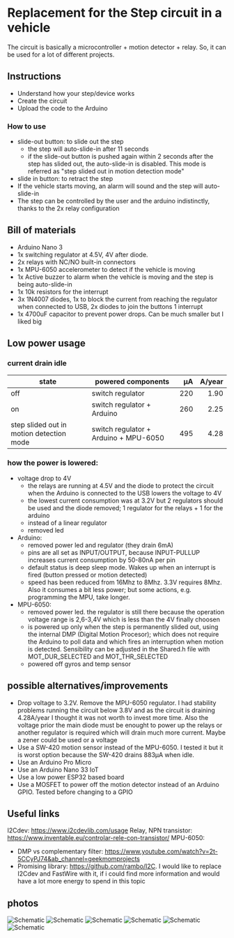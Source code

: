 # Replacement for the Step circuit in a vehicle

The circuit is basically a microcontroller + motion detector + relay. So, it can be used for a lot of different projects.

## Instructions
- Understand how your step/device works
- Create the circuit
- Upload the code to the Arduino

### How to use
- slide-out button: to slide out the step
  - the step will auto-slide-in after 11 seconds
  - if the slide-out button is pushed again within 2 seconds after the step has slided out, the auto-slide-in is disabled. This mode is referred as "step slided out in motion detection mode"
- slide in button: to retract the step
- If the vehicle starts moving, an alarm will sound and the step will auto-slide-in
- The step can be controlled by the user and the arduino indistinctly, thanks to the 2x relay configuration

## Bill of materials
- Arduino Nano 3
- 1x switching regulator at 4.5V, 4V after diode.
- 2x relays with NC/NO built-in connectors
- 1x MPU-6050 accelerometer to detect if the vehicle is moving
- 1x Active buzzer to alarm when the vehicle is moving and the step is being auto-slide-in
- 1x 10k resistors for the interrupt
- 3x 1N4007 diodes, 1x to block the current from reaching the regulator when connected to USB, 2x diodes to join the buttons 1 interrupt
- 1x 4700uF capacitor to prevent power drops. Can be much smaller but I liked big

## Low power usage

### current drain idle
| state                                    | powered components                    |   µA | A/year |
| ---------------------------------------- | ------------------------------------- | ---: | -----: |
| off                                      | switch regulator                      |  220 |   1.90 |
| on                                       | switch regulator + Arduino            |  260 |   2.25 |
| step slided out in motion detection mode | switch regulator + Arduino + MPU-6050 |  495 |   4.28 |

### how the power is lowered:

- voltage drop to 4V
  - the relays are running at 4.5V and the diode to protect the circuit when the Arduino is connected to the USB lowers the voltage to 4V
  - the lowest current consumption was at 3.2V but 2 regulators should be used and the diode removed; 1 regulator for the relays + 1 for the arduino
  - instead of a linear regulator
  - removed led
- Arduino:
  - removed power led and regulator (they drain 6mA)
  - pins are all set as INPUT/OUTPUT, because INPUT-PULLUP increases current consumption by 50-80nA per pin
  - default status is deep sleep mode. Wakes up when an interrupt is fired (button pressed or motion detected)
  - speed has been reduced from 16Mhz to 8Mhz. 3.3V requires 8Mhz. Also it consumes a bit less power; but some actions, e.g. programming the MPU, take longer.
- MPU-6050:
  - removed power led. the regulator is still there because the operation voltage range is 2,6-3,4V which is less than the 4V finally choosen
  - is powered up only when the step is permanently slided out, using the internal DMP (Digital Motion Procesor); which does not require the Arduino to poll data and which fires an interruption when motion is detected. Sensibility can be adjusted in the Shared.h file with MOT_DUR_SELECTED and MOT_THR_SELECTED
  - powered off gyros and temp sensor

## possible alternatives/improvements
- Drop voltage to 3.2V. Remove the MPU-6050 regulator. I had stability problems running the circuit below 3.8V and as the circuit is draining 4.28A/year I thought it was not worth to invest more time. Also the voltage prior the main diode must be enought to power up the relays or another regulator is required which will drain much more current. Maybe a zener could be used or a voltage
- Use a SW-420 motion sensor instead of the MPU-6050. I tested it but it is worst option because the SW-420 drains 883µA when idle.
- Use an Arduino Pro Micro
- Use an Arduino Nano 33 IoT
- Use a low power ESP32 based board
- Use a MOSFET to power off the motion detector instead of an Arduino GPIO. Tested before changing to a GPIO

## Useful links

I2Cdev: https://www.i2cdevlib.com/usage
Relay, NPN transistor: https://www.inventable.eu/controlar-rele-con-transistor/
MPU-6050:
  - DMP vs complementary filter: https://www.youtube.com/watch?v=2t-5CCyPJ74&ab_channel=geekmomprojects
  - Promising library: https://github.com/rambo/I2C. I would like to replace I2Cdev and FastWire with it, if i could find more information and would have a lot more energy to spend in this topic

## photos
![Schematic](images/breadboard.jpg)
![Schematic](images/all.jpg)
![Schematic](images/up.jpg)
![Schematic](images/down.jpg)
![Schematic](images/step.jpg)
![Schematic](images/button.jpg)

